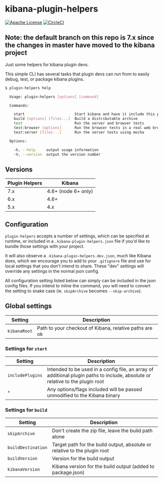 # kibana-plugin-helpers

[![Apache License](https://img.shields.io/badge/license-apache_2.0-a9215a.svg)](https://raw.githubusercontent.com/elastic/kibana-plugin-helpers/master/LICENSE)
[![CircleCI](https://img.shields.io/circleci/project/github/elastic/kibana-plugin-helpers.svg)](https://circleci.com/gh/elastic/kibana-plugin-helpers/tree/master)

## Note: the default branch on this repo is 7.x since the changes in master have moved to the kibana project

Just some helpers for kibana plugin devs.

This simple CLI has several tasks that plugin devs can run from to easily debug, test, or package kibana plugins.

```sh
$ plugin-helpers help

  Usage: plugin-helpers [options] [command]

  Commands:

    start                       Start kibana and have it include this plugin
    build [options] [files...]  Build a distributable archive
    test                        Run the server and browser tests
    test:browser [options]      Run the browser tests in a real web browser
    test:server [files...]      Run the server tests using mocha

  Options:

    -h, --help     output usage information
    -V, --version  output the version number

```

## Versions

Plugin Helpers | Kibana
-------------- | ------
7.x | 4.6+ (node 6+ only)
6.x | 4.6+
5.x | 4.x

## Configuration

`plugin-helpers` accepts a number of settings, which can be specified at runtime, or included in a `.kibana-plugin-helpers.json` file if you'd like to bundle those settings with your project. 

It will also observe a `.kibana-plugin-helpers.dev.json`, much like Kibana does, which we encourage you to add to your `.gitignore` file and use for local settings that you don't intend to share. These "dev" settings will override any settings in the normal json config.

All configuration setting listed below can simply can be included in the json config files. If you intend to inline the command, you will need to convert the setting to snake case (ie. `skipArchive` becomes `--skip-archive`).

## Global settings

Setting | Description
------- | -----------
`kibanaRoot` | Path to your checkout of Kibana, relative paths are ok

### Settings for `start`

Setting | Description
------- | -----------
`includePlugins` | Intended to be used in a config file, an array of additional plugin paths to include, absolute or relative to the plugin root
`*` | Any options/flags included will be passed unmodified to the Kibana binary

### Settings for `build`

Setting | Description
------- | -----------
`skipArchive` | Don't create the zip file, leave the build path alone
`buildDestination` | Target path for the build output, absolute or relative to the plugin root
`buildVersion` | Version for the build output
`kibanaVersion` | Kibana version for the build output (added to package.json)
